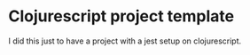 # Clojurescript project template

I did this just to have a project with a jest setup on clojurescript.
